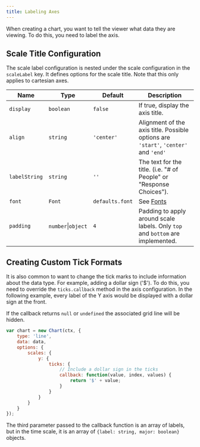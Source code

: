 ```yaml
---
title: Labeling Axes
---
```


When creating a chart, you want to tell the viewer what data they are viewing. To do this, you need to label the axis.

## Scale Title Configuration

The scale label configuration is nested under the scale configuration in the `scaleLabel` key. It defines options for the scale title. Note that this only applies to cartesian axes.

| Name | Type | Default | Description
| ---- | ---- | ------- | -----------
| `display` | `boolean` | `false` | If true, display the axis title.
| `align` | `string` | `'center'` | Alignment of the axis title. Possible options are `'start'`, `'center'` and `'end'`
| `labelString` | `string` | `''` | The text for the title. (i.e. "# of People" or "Response Choices").
| `font` | `Font` | `defaults.font` | See [Fonts](../general/fonts.md)
| `padding` | `number`\|`object` | `4` | Padding to apply around scale labels. Only `top` and `bottom` are implemented.

## Creating Custom Tick Formats

It is also common to want to change the tick marks to include information about the data type. For example, adding a dollar sign ('$'). To do this, you need to override the `ticks.callback` method in the axis configuration.
In the following example, every label of the Y axis would be displayed with a dollar sign at the front.

If the callback returns `null` or `undefined` the associated grid line will be hidden.

```javascript
var chart = new Chart(ctx, {
    type: 'line',
    data: data,
    options: {
        scales: {
            y: {
                ticks: {
                    // Include a dollar sign in the ticks
                    callback: function(value, index, values) {
                        return '$' + value;
                    }
                }
            }
        }
    }
});
```

The third parameter passed to the callback function is an array of labels, but in the time scale, it is an array of `{label: string, major: boolean}` objects.
